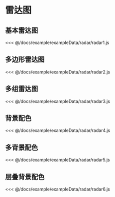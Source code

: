 # 雷达图

## 基本雷达图

<demo :option="radar1" />

<fold-box>
<<< @/docs/example/exampleData/radar/radar1.js
</fold-box>

## 多边形雷达图

<demo :option="radar2" />

<fold-box>
<<< @/docs/example/exampleData/radar/radar2.js
</fold-box>

## 多组雷达图

<demo :option="radar3" />

<fold-box>
<<< @/docs/example/exampleData/radar/radar3.js
</fold-box>

## 背景配色

<demo :option="radar4" />

<fold-box>
<<< @/docs/example/exampleData/radar/radar4.js
</fold-box>

## 多背景配色

<demo :option="radar5" />

<fold-box>
<<< @/docs/example/exampleData/radar/radar5.js
</fold-box>

## 层叠背景配色

<demo :option="radar6" />

<fold-box>
<<< @/docs/example/exampleData/radar/radar6.js
</fold-box>

<script>
import radar1 from './exampleData/radar/radar1.js'
import radar2 from './exampleData/radar/radar2.js'
import radar3 from './exampleData/radar/radar3.js'
import radar4 from './exampleData/radar/radar4.js'
import radar5 from './exampleData/radar/radar5.js'
import radar6 from './exampleData/radar/radar6.js'

export default{
  data () {
    return {
      radar1,
      radar2,
      radar3,
      radar4,
      radar5,
      radar6
    }
  }
}
</script>